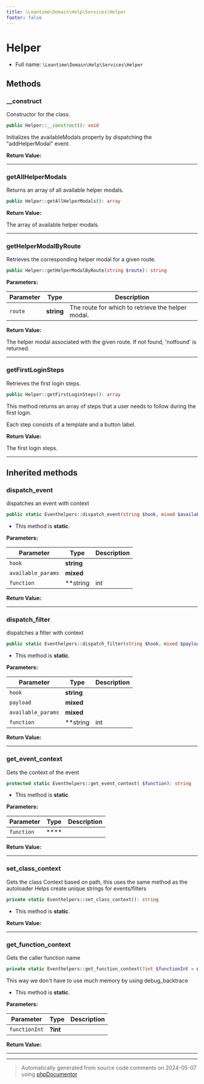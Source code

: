 ```yaml
---
title: \Leantime\Domain\Help\Services\Helper
footer: false
---
```


# Helper





* Full name: `\Leantime\Domain\Help\Services\Helper`



## Methods

### __construct

Constructor for the class.

```php
public Helper::__construct(): void
```

Initializes the availableModals property by dispatching the "addHelperModal" event.







**Return Value:**





---
### getAllHelperModals

Returns an array of all available helper modals.

```php
public Helper::getAllHelperModals(): array
```









**Return Value:**

The array of available helper modals.



---
### getHelperModalByRoute

Retrieves the corresponding helper modal for a given route.

```php
public Helper::getHelperModalByRoute(string $route): string
```








**Parameters:**

| Parameter | Type | Description |
|-----------|------|-------------|
| `route` | **string** | The route for which to retrieve the helper modal. |


**Return Value:**

The helper modal associated with the given route. If not found, 'notfound' is returned.



---
### getFirstLoginSteps

Retrieves the first login steps.

```php
public Helper::getFirstLoginSteps(): array
```

This method returns an array of steps that a user needs to follow during the first login.

Each step consists of a template and a button label.







**Return Value:**

The first login steps.



---


## Inherited methods

### dispatch_event

dispatches an event with context

```php
public static Eventhelpers::dispatch_event(string $hook, mixed $available_params = [], string|int|null $function = null): void
```



* This method is **static**.




**Parameters:**

| Parameter | Type | Description |
|-----------|------|-------------|
| `hook` | **string** |  |
| `available_params` | **mixed** |  |
| `function` | **string|int|null** |  |


**Return Value:**





---
### dispatch_filter

dispatches a filter with context

```php
public static Eventhelpers::dispatch_filter(string $hook, mixed $payload, mixed $available_params = [], string|int|null $function = null): mixed
```



* This method is **static**.




**Parameters:**

| Parameter | Type | Description |
|-----------|------|-------------|
| `hook` | **string** |  |
| `payload` | **mixed** |  |
| `available_params` | **mixed** |  |
| `function` | **string|int|null** |  |


**Return Value:**





---
### get_event_context

Gets the context of the event

```php
protected static Eventhelpers::get_event_context( $function): string
```



* This method is **static**.




**Parameters:**

| Parameter | Type | Description |
|-----------|------|-------------|
| `function` | **** |  |


**Return Value:**





---
### set_class_context

Gets the class Context based on path, this uses the same method as the autoloader
Helps create unique strings for events/filters

```php
private static Eventhelpers::set_class_context(): string
```



* This method is **static**.





**Return Value:**





---
### get_function_context

Gets the caller function name

```php
private static Eventhelpers::get_function_context(?int $functionInt = null): string
```

This way we don't have to use much memory by using debug_backtrace

* This method is **static**.




**Parameters:**

| Parameter | Type | Description |
|-----------|------|-------------|
| `functionInt` | **?int** |  |


**Return Value:**





---


---
> Automatically generated from source code comments on 2024-05-07 using [phpDocumentor](http://www.phpdoc.org/)
